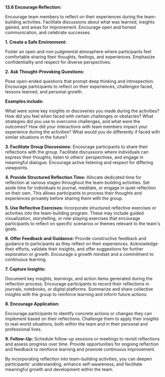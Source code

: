 **13.6 Encourage Reflection:**

 Encourage team members to reflect on their experiences during the team-building activities. Facilitate discussions about what was learned, insights gained, and areas for improvement. Encourage open and honest communication, and celebrate successes.

**1. Create a Safe Environment:**

 Foster an open and non-judgmental atmosphere where participants feel comfortable sharing their thoughts, feelings, and experiences. Emphasize confidentiality and respect for diverse perspectives.

**2. Ask Thought-Provoking Questions:**

 Pose open-ended questions that prompt deep thinking and introspection. Encourage participants to reflect on their experiences, challenges faced, lessons learned, and personal growth.

**Examples include:**

What were some key insights or discoveries you made during the activities?
How did you feel when faced with certain challenges or obstacles?
What strategies did you use to overcome challenges, and what were the outcomes?
How did your interactions with team members impact your experience during the activities?
What would you do differently if faced with similar situations in the future?

**3. Facilitate Group Discussions:** 
Encourage participants to share their reflections with the group. Facilitate discussions where individuals can express their thoughts, listen to others' perspectives, and engage in meaningful dialogue. Encourage active listening and respect for differing viewpoints.

**4. Provide Structured Reflection Time:**
 Allocate dedicated time for reflection at various stages throughout the team-building activities. Set aside time for individuals to journal, meditate, or engage in quiet reflection on their own. This allows participants to process their thoughts and experiences privately before sharing them with the group.

**5. Use Reflective Exercises:** 
Incorporate structured reflective exercises or activities into the team-building program. These may include guided visualization, storytelling, or role-playing exercises that encourage participants to reflect on specific scenarios or themes relevant to the team's goals.

**6. Offer Feedback and Guidance:**
 Provide constructive feedback and guidance to participants as they reflect on their experiences. Acknowledge their efforts, validate their insights, and offer suggestions for further exploration or growth. Encourage a growth mindset and a commitment to continuous learning.

**7. Capture Insights:** 

Document key insights, learnings, and action items generated during the reflection process. Encourage participants to record their reflections in journals, notebooks, or digital platforms. Summarize and share collective insights with the group to reinforce learning and inform future actions.

**8. Encourage Application:**

 Encourage participants to identify concrete actions or changes they can implement based on their reflections. Challenge them to apply their insights to real-world situations, both within the team and in their personal and professional lives.

**9. Follow-Up:** 
Schedule follow-up sessions or meetings to revisit reflections and assess progress over time. Provide opportunities for ongoing reflection and feedback to reinforce learning and promote continuous improvement.

By incorporating reflection into team-building activities, you can deepen participants' understanding, enhance self-awareness, and facilitate meaningful growth and development within the team.

